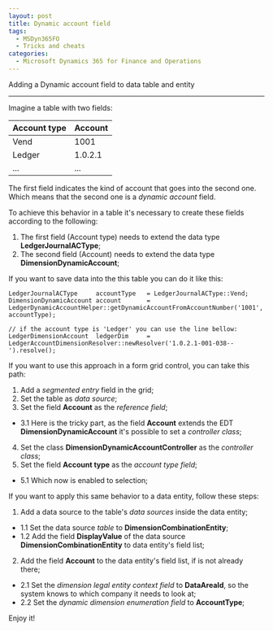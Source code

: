 ```yaml
---
layout: post
title: Dynamic account field
tags:
  - MSDyn365FO
  - Tricks and cheats
categories:
  - Microsoft Dynamics 365 for Finance and Operations
---
```


Adding a Dynamic account field to data table and entity

---

Imagine a table with two fields:

| Account type | Account |
|--------------|---------|
|     Vend     |  1001   |
|     Ledger   | 1.0.2.1 |
|     ...      |    ...  |

The first field indicates the kind of account that goes into the second one. Which means that the second one is a *dynamic account* field.

To achieve this behavior in a table it's necessary to create these fields according to the following:
1. The first field (Account type) needs to extend the data type **LedgerJournalACType**;
2. The second field (Account) needs to extend the data type **DimensionDynamicAccount**;

If you want to save data into the this table you can do it like this:
```
LedgerJournalACType     accountType   = LedgerJournalACType::Vend;
DimensionDynamicAccount account       = LedgerDynamicAccountHelper::getDynamicAccountFromAccountNumber('1001', accountType);

// if the account type is 'Ledger' you can use the line bellow:
LedgerDimensionAccount  ledgerDim     = LedgerAccountDimensionResolver::newResolver('1.0.2.1-001-038--').resolve();
```

If you want to use this approach in a form grid control, you can take this path:
1. Add a *segmented entry* field in the grid;
2. Set the table as *data source*;
3. Set the field **Account** as the *reference field*;
  - 3.1 Here is the tricky part, as the field **Account** extends the EDT **DimensionDynamicAccount** it's possible to set a *controller class*;
4. Set the class **DimensionDynamicAccountController** as the *controller class*;
5. Set the field **Account type** as the *account type field*;
  - 5.1 Which now is enabled to selection;

If you want to apply this same behavior to a data entity, follow these steps:
1. Add a data source to the table's *data sources* inside the data entity;
  - 1.1 Set the data source *table* to **DimensionCombinationEntity**;
  - 1.2 Add the field **DisplayValue** of the data source **DimensionCombinationEntity** to data entity's field list;
2. Add the field **Account** to the data entity's field list, if is not already there;
  - 2.1 Set the *dimension legal entity context field* to **DataAreaId**, so the system knows to which company it needs to look at;
  - 2.2 Set the *dynamic dimension enumeration field* to **AccountType**;

Enjoy it!
  
